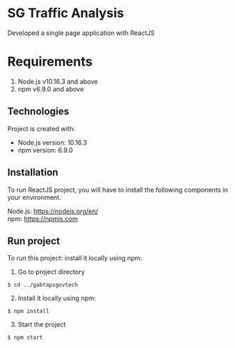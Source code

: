 # SG Traffic Analysis
Developed a single page application with ReactJS

# Requirements
1. Node.js v10.16.3 and above
2. npm v6.9.0 and above

	
## Technologies
Project is created with:
* Node.js version: 10.16.3
* npm version: 6.9.0


## Installation
To run ReactJS project, you will have to install the following components in your environment.

Node.js: https://nodejs.org/en/ <br/>
npm: https://npmjs.com <br />


## Run project
To run this project:  install it locally using npm:
1. Go to project directory
```
$ cd ../gabtapsgovtech
```
2. Install it locally using npm:
```
$ npm install
```
3. Start the project
```
$ npm start
```
